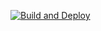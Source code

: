 [![Build and Deploy](https://github.com/OsaiFu-inc/corporate-site/actions/workflows/main.yml/badge.svg)](https://github.com/OsaiFu-inc/corporate-site/actions/workflows/main.yml)
